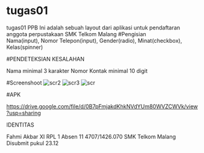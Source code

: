 # tugas01
tugas01 PPB
Ini adalah sebuah layout dari aplikasi untuk pendaftaran anggota perpustakaan SMK Telkom Malang
#Pengisian<br>Nama(input), Nomor Telepon(input), Gender(radio), Minat(checkbox), Kelas(spinner)

#PENDETEKSIAN KESALAHAN

Nama minimal 3 karakter
Nomor Kontak minimal 10 digit

#Screenshoot
![scr2](https://cloud.githubusercontent.com/assets/22116534/18655607/85061e30-7f14-11e6-83a5-f349c551699a.png)
![scr3](https://cloud.githubusercontent.com/assets/22116534/18655608/853d2010-7f14-11e6-8171-a168a34a56ce.JPG)
![scr](https://cloud.githubusercontent.com/assets/22116534/18655609/8544e89a-7f14-11e6-8219-7f6465fcbe19.png)


#APK

https://drive.google.com/file/d/0B7pFmjakdKhkNVdYUm80WVZCWVk/view?usp=sharing

IDENTITAS

Fahmi Akbar
XI RPL 1 Absen 11
4707/1426.070
SMK Telkom Malang
Disubmit pukul 23.12
